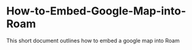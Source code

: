 # How-to-Embed-Google-Map-into-Roam
This short document outlines how to embed a google map into Roam
